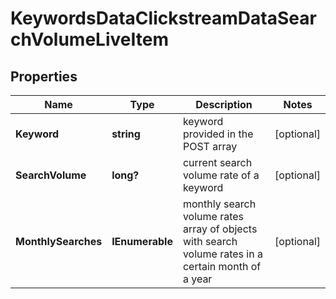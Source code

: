 # KeywordsDataClickstreamDataSearchVolumeLiveItem


## Properties

| Name | Type | Description | Notes |
|------------ | ------------- | ------------- | -------------|
**Keyword** | **string** | keyword provided in the POST array |[optional]|
**SearchVolume** | **long?** | current search volume rate of a keyword |[optional]|
**MonthlySearches** | **IEnumerable<MonthlySearchesInfo>** | monthly search volume rates<br>array of objects with search volume rates in a certain month of a year |[optional]|